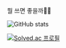<!--
**starcat37/starcat37** is a ✨ _special_ ✨ repository because its `README.md` (this file) appears on your GitHub profile.

Here are some ideas to get you started:

- 🔭 I’m currently working on ...
- 🌱 I’m currently learning ...
- 👯 I’m looking to collaborate on ...
- 🤔 I’m looking for help with ...
- 💬 Ask me about ...
- 📫 How to reach me: ...
- 😄 Pronouns: ...
- ⚡ Fun fact: ...
-->

뭘 쓰면 좋을까🤔🤔

![GitHub stats](https://github-readme-stats.vercel.app/api?username=starcat37&show_icons=true&theme=radical)

[![Solved.ac
프로필](http://mazassumnida.wtf/api/v2/generate_badge?boj=starcat37)](https://solved.ac/starcat37)
